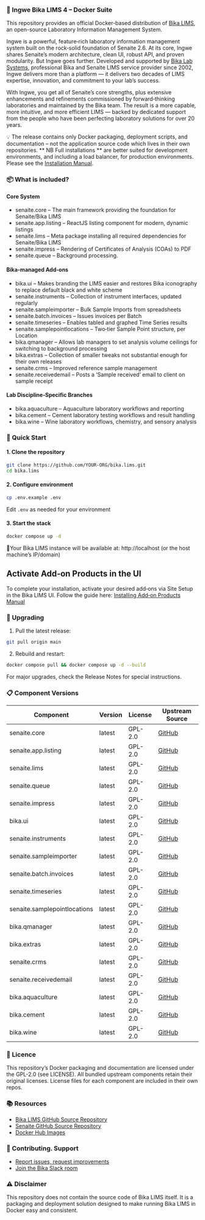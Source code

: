 ### 🐳 Ingwe Bika LIMS 4 – Docker Suite

This repository provides an official Docker-based distribution of [Bika LIMS](https://www.bikalims.org), an open-source Laboratory Information Management System.

Ingwe is a powerful, feature‑rich laboratory information management system built on the rock‑solid foundation of Senaite 2.6. At its core, Ingwe shares Senaite’s modern architecture, clean UI, robust API, and proven modularity. But Ingwe goes further. Developed and supported by [Bika Lab Systems](https://bikalabs.com), professional Bika and Senaite LIMS service provider since 2002, Ingwe delivers more than a platform — it delivers two decades of LIMS expertise, innovation, and commitment to your lab’s success.

With Ingwe, you get all of Senaite’s core strengths, plus extensive enhancements and refinements commissioned by forward‑thinking laboratories and maintained by the Bika team. The result is a more capable, more intuitive, and more efficient LIMS — backed by dedicated support from the people who have been perfecting laboratory solutions for over 20 years.

💡 The release contains only Docker packaging, deployment scripts, and documentation – not the application source code which lives in their own repositories.
** NB Full installations ** are better suited for development environments, and including a load balancer, for production environments.  Please see the [Installation Manual](https://github.com/bikalims/bika.documentation/blob/main/docs/BikaSenaiteServerIntroduction.md).

### 📦 What is included?

#### Core System
- senaite.core – The main framework providing the foundation for Senaite/Bika LIMS
- senaite.app.listing – ReactJS listing component for modern, dynamic listings
- senaite.lims – Meta package installing all required dependencies for Senaite/Bika LIMS
- senaite.impress – Rendering of Certificates of Analysis (COAs) to PDF
- senaite.queue – Background processing.

#### Bika-managed Add‑ons
- bika.ui – Makes branding the LIMS easier and restores Bika iconography to replace default black and white scheme
- senaite.instruments – Collection of instrument interfaces, updated regularly
- senaite.sampleimporter – Bulk Sample Imports from spreadsheets
- senaite.batch.invoices – Issues invoices per Batch
- senaite.timeseries – Enables tabled and graphed Time Series results
- senaite.samplepointlocations – Two‑tier Sample Point structure, per Location
- bika.qmanager – Allows lab managers to set analysis volume ceilings for switching to background processing
- bika.extras – Collection of smaller tweaks not substantial enough for their own releases
- senaite.crms – Improved reference sample management
- senaite.receivedemail – Posts a ‘Sample received’ email to client on sample receipt

#### Lab Discipline‑Specific Branches
- bika.aquaculture – Aquaculture laboratory workflows and reporting
- bika.cement – Cement laboratory testing workflows and result handling
- bika.wine – Wine laboratory workflows, chemistry, and sensory analysis

### 🚀 Quick Start

#### 1. Clone the repository
```bash
git clone https://github.com/YOUR-ORG/bika.lims.git
cd bika.lims
```

#### 2. Configure environment

```bash
cp .env.example .env
```
Edit `.env` as needed for your environment

#### 3. Start the stack
```bash
docker compose up -d
```
📍Your Bika LIMS instance will be available at: http://localhost (or the host machine’s IP/domain)
## Activate Add‑on Products in the UI
To complete your installation, activate your desired add‑ons via Site Setup in the Bika LIMS UI.  Follow the guide here: [Installing Add‑on Products Manual](http://Installing-Add-on-Products-Manual.md)

### 🔄 Upgrading

1. Pull the latest release:
```bash
git pull origin main
```

2. Rebuild and restart:
```bash
docker compose pull && docker compose up -d --build
```
For major upgrades, check the Release Notes for special instructions.
### 📋 Component Versions

| Component                    | Version | License | Upstream Source |
|------------------------------|---------|---------|-----------------|
| senaite.core                 | latest  | GPL-2.0 | [GitHub](https://github.com/senaite/senaite.core) |
| senaite.app.listing          | latest  | GPL-2.0 | [GitHub](https://github.com/senaite/senaite.app.listing) |
| senaite.lims                 | latest  | GPL-2.0 | [GitHub](https://github.com/senaite/senaite.lims) |
| senaite.queue                | latest  | GPL-2.0 | [GitHub](https://github.com/senaite/senaite.queue) |
| senaite.impress              | latest  | GPL-2.0 | [GitHub](https://github.com/senaite/senaite.impress) |
| bika.ui                      | latest  | GPL-2.0 | [GitHub](https://github.com/bikalabs/bika.ui) |
| senaite.instruments          | latest  | GPL-2.0 | [GitHub](https://github.com/senaite/senaite.instruments) |
| senaite.sampleimporter       | latest  | GPL-2.0 | [GitHub](https://github.com/senaite/senaite.sampleimporter) |
| senaite.batch.invoices       | latest  | GPL-2.0 | [GitHub](https://github.com/senaite/senaite.batch.invoices) |
| senaite.timeseries           | latest  | GPL-2.0 | [GitHub](https://github.com/senaite/senaite.timeseries) |
| senaite.samplepointlocations | latest  | GPL-2.0 | [GitHub](https://github.com/senaite/senaite.samplepointlocations) |
| bika.qmanager                | latest  | GPL-2.0 | [GitHub](https://github.com/bikalabs/bika.qmanager) |
| bika.extras                  | latest  | GPL-2.0 | [GitHub](https://github.com/bikalabs/bika.extras) |
| senaite.crms                 | latest  | GPL-2.0 | [GitHub](https://github.com/bikalims/senaite.crms) |
| senaite.receivedemail        | latest  | GPL-2.0 | [GitHub](https://github.com/bikalims/senaite.receivedemail) |
| bika.aquaculture             | latest  | GPL-2.0 | [GitHub](https://github.com/bikalabs/bika.aquaculture) |
| bika.cement                  | latest  | GPL-2.0 | [GitHub](https://github.com/bikalabs/bika.cement) |
| bika.wine                    | latest  | GPL-2.0 | [GitHub](https://github.com/bikalabs/bika.wine) |

### 📜 Licence
This repository’s Docker packaging and documentation are licensed under the GPL-2.0 (see LICENSE).
All bundled upstream components retain their original licenses.
License files for each component are included in their own repos.

### 📚 Resources
- [Bika LIMS GitHub Source Repository](https://github.com/bikalims)
- [Senaite GitHub Source Repository](https://github.com/senaite)
- [Docker Hub Images](https://hub.docker.com/u/bikalims)
  
### 🤝 Contributing. Support
- [Report issues, request improvements](https://bika.atlassian.net/jira/dashboards/10000)
- [Join the Bika Slack room](mailto:info@bikalabs.com?subject=Please%20subscribe%20me%20to%20Bika%20Slack)
  
### ⚠️ Disclaimer
This repository does not contain the source code of Bika LIMS itself.
It is a packaging and deployment solution designed to make running Bika LIMS in Docker easy and consistent.
